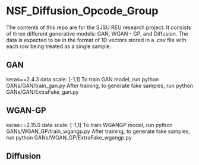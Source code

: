 # NSF_Diffusion_Opcode_Group

The contents of this repo are for the SJSU REU research project. It consists of three different generative models: GAN, WGAN - GP, and Diffusion.
The data is expected to be in the format of 1D vectors stored in a .csv file with each row being treated as a single sample. 


## GAN
keras==2.4.3
data scale: [-1,1]
To train GAN model, run python GANs/GAN/train_gan.py
After training, to generate fake samples, run python GANs/GAN/ExtraFake_gan.py

## WGAN-GP
keras==2.15.0
data scale: [-1,1]
To train WGANGP model, run python GANs/WGAN_GP/train_wgangp.py
After training, to generate fake samples, run python GANs/WGAN_GP/ExtraFake_wgangp.py


## Diffusion
